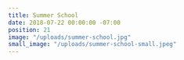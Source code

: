 ```yaml
---
title: Summer School
date: 2018-07-22 00:00:00 -07:00
position: 21
image: "/uploads/summer-school.jpg"
small_image: "/uploads/summer-school-small.jpeg"
---
```


